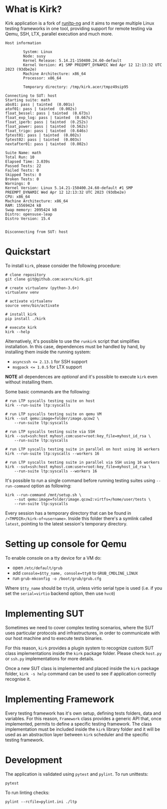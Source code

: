 What is Kirk?
=============

Kirk application is a fork of [runltp-ng](https://github.com/linux-test-project/runltp-ng)
and it aims to merge multiple Linux testing frameworks in one tool, providing
support for remote testing via Qemu, SSH, LTX, parallel execution and much more.

    Host information

            System: Linux
            Node: susy
            Kernel Release: 5.14.21-150400.24.60-default
            Kernel Version: #1 SMP PREEMPT_DYNAMIC Wed Apr 12 12:13:32 UTC 2023 (93dbe2e)
            Machine Architecture: x86_64
            Processor: x86_64

            Temporary directory: /tmp/kirk.acer/tmpz49sip95

    Connecting to SUT: host
    Starting suite: math
    abs01: pass | tainted  (0.001s)
    atof01: pass | tainted  (0.002s)
    float_bessel: pass | tainted  (0.673s)
    float_exp_log: pass | tainted  (0.667s)
    float_iperb: pass | tainted  (0.252s)
    float_power: pass | tainted  (0.562s)
    float_trigo: pass | tainted  (0.646s)
    fptest01: pass | tainted  (0.002s)
    fptest02: pass | tainted  (0.003s)
    nextafter01: pass | tainted  (0.002s)

    Suite Name: math                                
    Total Run: 10
    Elapsed Time: 3.039s
    Passed Tests: 22
    Failed Tests: 0
    Skipped Tests: 0
    Broken Tests: 0
    Warnings: 0
    Kernel Version: Linux 5.14.21-150400.24.60-default #1 SMP PREEMPT_DYNAMIC Wed Apr 12 12:13:32 UTC 2023 (93dbe2e)
    CPU: x86_64
    Machine Architecture: x86_64
    RAM: 15569424 kB
    Swap memory: 2095424 kB
    Distro: opensuse-leap
    Distro Version: 15.4


    Disconnecting from SUT: host


Quickstart
==========

To install `kirk`, please consider the following procedure:

    # clone repository
    git clone git@github.com:acerv/kirk.git

    # create virtualenv (python-3.6+)
    virtualenv venv

    # activate virtualenv
    source venv/bin/activate

    # install kirk
    pip install ./kirk

    # execute kirk
    kirk --help

Alternatively, it's possible to use the `runkirk` script that simplifies
installation. In this case, dependences must be handled by hand, by installing
them inside the running system:

- `asyncssh <= 2.13.1` for SSH support
- `msgpack <= 1.0.5` for LTX support

**NOTE** all dependences are *optional* and it's possible to execute `kirk`
even without installing them.

Some basic commands are the following:

    # run LTP syscalls testing suite on host
    kirk --run-suite ltp:syscalls

    # run LTP syscalls testing suite on qemu VM
    kirk --sut qemu:image=folder/image.qcow2 \
        --run-suite ltp:syscalls

    # run LTP syscalls testing suite via SSH
    kirk --sut=ssh:host myhost.com:user=root:key_file=myhost_id_rsa \
        --run-suite ltp:syscalls

    # run LTP syscalls testing suite in parallel on host using 16 workers
    kirk --run-suite ltp:syscalls --workers 16

    # run LTP syscalls testing suite in parallel via SSH using 16 workers
    kirk --sut=ssh:host myhost.com:user=root:key_file=myhost_id_rsa \
        --run-suite ltp:syscalls --workers 16

It's possible to run a single command before running testing suites using
`--run-command` option as following:

    kirk --run-command /mnt/setup.sh \
        --sut qemu:image=folder/image.qcow2:virtfs=/home/user/tests \
        --run-suite ltp:syscalls

Every session has a temporary directory that can be found in
`/<TMPDIR>/kirk-of<username>`. Inside this folder there's a symlink
called `latest`, pointing to the latest session's temporary directory.

Setting up console for Qemu
===========================

To enable console on a tty device for a VM do:

* open `/etc/default/grub`
* add `console=$tty_name, console=tty0` to `GRUB_CMDLINE_LINUX`
* run `grub-mkconfig -o /boot/grub/grub.cfg`

Where `$tty_name` should be `ttyS0`, unless virtio serial type is used (i.e.
if you set the `serial=virtio` backend option, then use `hvc0`)

Implementing SUT
================

Sometimes we need to cover complex testing scenarios, where the SUT uses
particular protocols and infrastructures, in order to communicate with our
host machine and to execute tests binaries.

For this reason, `kirk` provides a plugin system to recognize custom SUT
class implementations inside the `kirk` package folder. Please check `host.py`
or `ssh.py` implementations for more details.

Once a new SUT class is implemented and placed inside the `kirk` package folder,
`kirk -s help` command can be used to see if application correctly
recognise it.

Implementing Framework
======================

Every testing framework has it's own setup, defining tests folders, data and
variables. For this reason, `Framework` class provides a generic API that, once
implemented, permits to define a specific testing framework. The class 
implementation must be included inside the `kirk` library folder and it will be
used as an abstraction layer between `kirk` scheduler and the specific testing
framework.

Development
===========

The application is validated using `pytest` and `pylint`.
To run unittests:

    pytest

To run linting checks:

    pylint --rcfile=pylint.ini ./ltp
